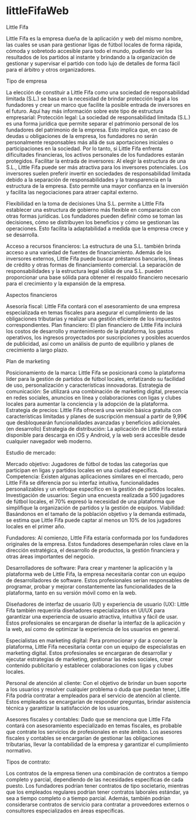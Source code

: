# littleFifaWeb

Little Fifa


Little Fifa es la empresa dueña de la aplicación y web del mismo nombre, las cuales se usan para gestionar ligas de fútbol locales de forma rápida, cómoda y sobretodo accesible para todo el mundo, pudiendo ver los resultados de los partidos al instante y brindando a la organización de gestionar y supervisar el partido con todo lujo de detalles de forma fácil para el árbitro y otros organizadores.

Tipo de empresa


La elección de constituir a Little Fifa como una sociedad de responsabilidad limitada (S.L.) se basa en la necesidad de brindar protección legal a los fundadores y crear un marco que facilite la posible entrada de inversores en el futuro. Aquí hay más información sobre este tipo de estructura empresarial:
Protección legal: 
La sociedad de responsabilidad limitada (S.L.) es una forma jurídica que permite separar el patrimonio personal de los fundadores del patrimonio de la empresa. Esto implica que, en caso de deudas u obligaciones de la empresa, los fundadores no serán personalmente responsables más allá de sus aportaciones iniciales o participaciones en la sociedad. Por lo tanto, si Little Fifa enfrenta dificultades financieras, los activos personales de los fundadores estarán protegidos.
Facilitar la entrada de inversores:
 Al elegir la estructura de una S.L., Little Fifa puede ser más atractiva para los inversores potenciales. Los inversores suelen preferir invertir en sociedades de responsabilidad limitada debido a la separación de responsabilidades y la transparencia en la estructura de la empresa. Esto permite una mayor confianza en la inversión y facilita las negociaciones para atraer capital externo.


Flexibilidad en la toma de decisiones
Una S.L. permite a Little Fifa establecer una estructura de gobierno más flexible en comparación con otras formas jurídicas. 
Los fundadores pueden definir cómo se toman las decisiones, cómo se distribuyen los beneficios y cómo se gestionan las operaciones. Esto facilita la adaptabilidad a medida que la empresa crece y se desarrolla.

Acceso a recursos financieros: 
La estructura de una S.L. también brinda acceso a una variedad de fuentes de financiamiento. Además de los inversores externos, Little Fifa puede buscar préstamos bancarios, líneas de crédito y otras formas de financiamiento comercial. La separación de responsabilidades y la estructura legal sólida de una S.L. pueden proporcionar una base sólida para obtener el respaldo financiero necesario para el crecimiento y la expansión de la empresa.










Aspectos financieros


Asesoría fiscal:
Little Fifa contará con el asesoramiento de una empresa especializada en temas fiscales para asegurar el cumplimiento de las obligaciones tributarias y realizar una gestión eficiente de los impuestos correspondientes.
Plan financiero:
El plan financiero de Little Fifa incluirá los costos de desarrollo y mantenimiento de la plataforma, los gastos operativos, los ingresos proyectados por suscripciones y posibles acuerdos de publicidad, así como un análisis de punto de equilibrio y planes de crecimiento a largo plazo.


Plan de marketing

Posicionamiento de la marca: 
Little Fifa se posicionará como la plataforma líder para la gestión de partidos de fútbol locales, enfatizando su facilidad de uso, personalización y características innovadoras.
Estrategia de comunicación: Se utilizará una combinación de marketing digital, presencia en redes sociales, anuncios en línea y colaboraciones con ligas y clubes locales para aumentar la conciencia y la adopción de la plataforma.
Estrategia de precios:
 Little Fifa ofrecerá una versión básica gratuita con características limitadas y planes de suscripción mensual a partir de 9,99€ que desbloquearán funcionalidades avanzadas y beneficios adicionales. (en desarrollo)
Estrategia de distribución: 
La aplicación de Little Fifa estará disponible para descarga en iOS y Android, y la web será accesible desde cualquier navegador web moderno.

Estudio de mercado:

Mercado objetivo: 
Jugadores de fútbol de todas las categorías que participan en ligas y partidos locales en una ciudad específica.
Competencia: 
Existen algunas aplicaciones similares en el mercado, pero Little Fifa se diferencia por su interfaz intuitiva, funcionalidades personalizables y un enfoque específico en la gestión de partidos locales.
Investigación de usuarios:
 Según una encuesta realizada a 500 jugadores de fútbol locales, el 70% expresó la necesidad de una plataforma que simplifique la organización de partidos y la gestión de equipos.
Viabilidad: 
Basándonos en el tamaño de la población objetivo y la demanda estimada, se estima que Little Fifa puede captar al menos un 10% de los jugadores locales en el primer año.

Fundadores: Al comienzo, Little Fifa estaría conformada por los fundadores originales de la empresa. Estos fundadores desempeñarán roles clave en la dirección estratégica, el desarrollo de productos, la gestión financiera y otras áreas importantes del negocio.

Desarrolladores de software: Para crear y mantener la aplicación y la plataforma web de Little Fifa, la empresa necesitaría contar con un equipo de desarrolladores de software. Estos profesionales serían responsables de programar, probar y mejorar constantemente las funcionalidades de la plataforma, tanto en su versión móvil como en la web.

Diseñadores de interfaz de usuario (UI) y experiencia de usuario (UX): Little Fifa también requeriría diseñadores especializados en UI/UX para garantizar una experiencia de usuario atractiva, intuitiva y fácil de usar. Estos profesionales se encargaran de diseñar la interfaz de la aplicación y la web, así como de optimizar la experiencia de los usuarios en general.

Especialistas en marketing digital: Para promocionar y dar a conocer la plataforma, Little Fifa necesitaría contar con un equipo de especialistas en marketing digital. Estos profesionales se encargaran de desarrollar y ejecutar estrategias de marketing, gestionar las redes sociales, crear contenido publicitario y establecer colaboraciones con ligas y clubes locales.

Personal de atención al cliente: Con el objetivo de brindar un buen soporte a los usuarios y resolver cualquier problema o duda que puedan tener, Little Fifa podría contratar a empleados para el servicio de atención al cliente. Estos empleados se encargarían de responder preguntas, brindar asistencia técnica y garantizar la satisfacción de los usuarios.

Asesores fiscales y contables: Dado que se menciona que Little Fifa contará con asesoramiento especializado en temas fiscales, es probable que contrate los servicios de profesionales en este ámbito. Los asesores fiscales y contables se encargarían de gestionar las obligaciones tributarias, llevar la contabilidad de la empresa y garantizar el cumplimiento normativo.



Tipos de contrato:

Los contratos de la empresa tienen una combinación de contratos a tiempo completo y parcial, dependiendo de las necesidades específicas de cada puesto. Los fundadores podrían tener contratos de tipo societario, mientras que los empleados regulares podrían tener contratos laborales estándar, ya sea a tiempo completo o a tiempo parcial. Además, también podrían considerarse contratos de servicio para contratar a proveedores externos o consultores especializados en áreas específicas.




